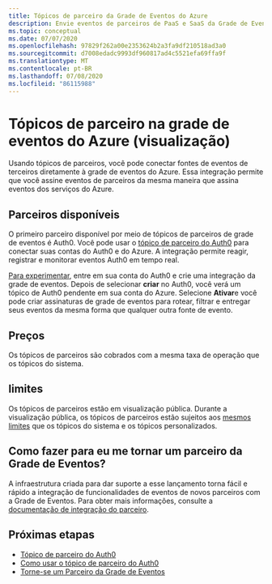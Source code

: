 ```yaml
---
title: Tópicos de parceiro da Grade de Eventos do Azure
description: Envie eventos de parceiros de PaaS e SaaS da Grade de Eventos de terceiros diretamente para os serviços do Azure com a Grade de Eventos do Azure.
ms.topic: conceptual
ms.date: 07/07/2020
ms.openlocfilehash: 97829f262a00e2353624b2a3fa9df210518ad3a0
ms.sourcegitcommit: d7008edadc9993df960817ad4c5521efa69ffa9f
ms.translationtype: MT
ms.contentlocale: pt-BR
ms.lasthandoff: 07/08/2020
ms.locfileid: "86115988"
---
```

# <a name="partner-topics-in-azure-event-grid-preview"></a>Tópicos de parceiro na grade de eventos do Azure (visualização)
Usando tópicos de parceiros, você pode conectar fontes de eventos de terceiros diretamente à grade de eventos do Azure. Essa integração permite que você assine eventos de parceiros da mesma maneira que assina eventos dos serviços do Azure. 

## <a name="available-partners"></a>Parceiros disponíveis
O primeiro parceiro disponível por meio de tópicos de parceiros de grade de eventos é Auth0. Você pode usar o [tópico de parceiro do Auth0](auth0-overview.md) para conectar suas contas do Auth0 e do Azure. A integração permite reagir, registrar e monitorar eventos Auth0 em tempo real.

[Para experimentar](auth0-how-to.md), entre em sua conta do Auth0 e crie uma integração da grade de eventos. Depois de selecionar **criar** no Auth0, você verá um tópico de Auth0 pendente em sua conta do Azure. Selecione **Ativar**e você pode criar assinaturas de grade de eventos para rotear, filtrar e entregar seus eventos da mesma forma que qualquer outra fonte de evento.

## <a name="pricing"></a>Preços
Os tópicos de parceiros são cobrados com a mesma taxa de operação que os tópicos do sistema.

## <a name="limits"></a>limites
Os tópicos de parceiros estão em visualização pública. Durante a visualização pública, os tópicos de parceiros estão sujeitos aos [mesmos limites](https://docs.microsoft.com/azure/azure-resource-manager/management/azure-subscription-service-limits#event-grid-limits) que os tópicos do sistema e os tópicos personalizados.

## <a name="how-do-i-become-an-event-grid-partner"></a>Como fazer para eu me tornar um parceiro da Grade de Eventos?
A infraestrutura criada para dar suporte a esse lançamento torna fácil e rápido a integração de funcionalidades de eventos de novos parceiros com a Grade de Eventos. Para obter mais informações, consulte a [documentação de integração do parceiro](partner-onboarding-overview.md).

## <a name="next-steps"></a>Próximas etapas

- [Tópico de parceiro do Auth0](auth0-overview.md)
- [Como usar o tópico de parceiro do Auth0](auth0-how-to.md)
- [Torne-se um Parceiro da Grade de Eventos](partner-onboarding-overview.md)